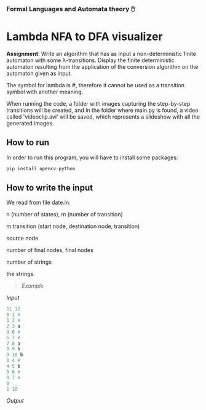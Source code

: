 ### Formal Languages and Automata theory :computer_mouse:
# Lambda NFA to DFA visualizer

**Assignment**: Write an algorithm that has as input a non-deterministic finite automaton with some λ-transitions. Display the finite deterministic automaton resulting from the application of the conversion algorithm on the automaton given as input. 

The symbol for lambda is #, therefore it cannot be used as a transition symbol with another meaning.

When running the code, a folder with images capturing the step-by-step transitions will be created, and in the folder where main.py is found, a video called 'videoclip.avi' will be saved, which represents a slideshow with all the generated images.

## How to run 
In order to run this program, you will have to install some packages:

``` python
pip install opencv-python
```

## How to write the input
We read from file date.in:

n (number of states), m (number of transition)

m transition (start node, destination node, transition)

source node

number of final nodes, final nodes

number of strings

the strings.

> _Example_

_Input_
``` python
11 12
0 1 #
1 2 #
2 3 a
3 6 #
6 7 #
7 8 a
8 9 b
9 10 b
1 4 #
4 5 b
5 6 #
0 7 #
0
1 10
```

_Output_
``` python
